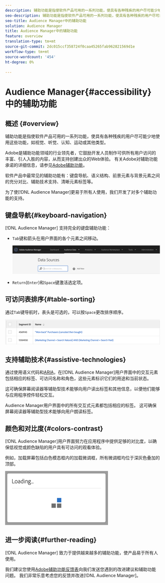 ```yaml
---
description: 辅助功能是指使软件产品可用的一系列功能，使具有各种残疾的用户尽可能少地使用这些功能，如视觉、听觉、认知、运动或其他类型。
seo-description: 辅助功能是指使软件产品可用的一系列功能，使具有各种残疾的用户尽可能少地使用这些功能，如视觉、听觉、认知、运动或其他类型。
seo-title: Audience Manager中的辅助功能
solution: Audience Manager
title: Audience Manager中的辅助功能
feature: overview
translation-type: tm+mt
source-git-commit: 2dc015ccf358724f0caa45265fab962821569d1e
workflow-type: tm+mt
source-wordcount: '454'
ht-degree: 0%

---
```



# Audience Manager{#accessibility}中的辅助功能

## 概述 {#overview}

辅助功能是指使软件产品可用的一系列功能，使具有各种残疾的用户尽可能少地使用这些功能，如视觉、听觉、认知、运动或其他类型。

Adobe是辅助功能领域的行业领先者，它鼓励开发人员制作可供所有用户访问的丰富、引人入胜的内容，从而支持创建出众的Web体验。 有关Adobe对辅助功能承诺的详细信息，请参见[Adobe辅助功能](https://www.adobe.com/accessibility.html)。

软件产品中最常见的辅助功能有：键盘导航、语义结构、前景元素与背景元素之间的充分对比、辅助技术支持、清晰元素标签等。

为了使[!DNL Audience Manager]更易于所有人使用，我们开发了对多个辅助功能的支持。

## 键盘导航{#keyboard-navigation}

[!DNL Audience Manager] 支持完全的键盘辅助功能：

* `Tab`键和箭头在用户界面的各个元素之间移动。

   ![辅助功能高亮显示](assets/accesibility-highlight.png)

* `Return`(`Enter`)和`Space`键激活选定项。

## 可访问表排序{#table-sorting}

通过`Tab`键导航时，表头是可选的，可以按`Space`更改排序顺序。

![辅助功能表头](assets/accessibility-table-headers.png)

## 支持辅助技术{#assistive-technologies}

通过使用语义代码和[ARIA](https://www.w3.org/WAI/standards-guidelines/aria/)，在[!DNL Audience Manager]用户界面中的交互元素包括相应的标签、可访问名称和角色，这些元素标识它们的用途和当前状态。

这可确保屏幕阅读器等辅助型技术能够向用户读出标签和其他信息，以便他们能够与应用程序控件轻松交互。

Audience Manager用户界面中的所有交互式元素都包括相应的标签。 这可确保屏幕阅读器等辅助型技术能够向用户朗读标签。

## 颜色和对比度{#colors-contrast}

[!DNL Audience Manager]用户界面努力在应用程序中提供足够的对比度，以确保低视觉或颜色缺陷的用户具有可访问的观看体验。

例如，加载屏幕包括白色模态框内的加载微调框，所有微调框均位于深灰色叠加的顶部。

![辅助功能加载](assets/accessibility-loading.png)

## 进一步阅读{#further-reading}

[!DNL Audience Manager] 致力于提供越来越多的辅助功能，使产品易于所有人使用。

我们建议您使用[Adobe辅助功能反馈表](https://www.adobe.com/accessibility/feedback.html)向我们发送您遇到的改进建议和辅助功能问题。 我们非常乐意考虑您的反馈并改进[!DNL Audience Manager]。